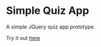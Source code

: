 Simple Quiz App
==============

A simple JQuery quiz app prototype.

Try it out [here](https://msukuma.github.io/simple-quiz-app)
